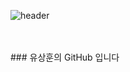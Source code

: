 ![header](https://capsule-render.vercel.app/api?type=cylinder&color=50bcdf&height=100&section=header&text=ysh038&fontColor=ffffff&fontSize=30&animation=fadeIn&fontAlignY=55)

</br>
</br>
### 유상훈의 GitHub 입니다
<!--
**ysh038/ysh038** is a ✨ _special_ ✨ repository because its `README.md` (this file) appears on your GitHub profile.

Here are some ideas to get you started:

- 🔭 I’m currently working on ...
- 🌱 I’m currently learning ...
- 👯 I’m looking to collaborate on ...
- 🤔 I’m looking for help with ...
- 💬 Ask me about ...
- 📫 How to reach me: ...
- 😄 Pronouns: ...
- ⚡ Fun fact: ...
-->
